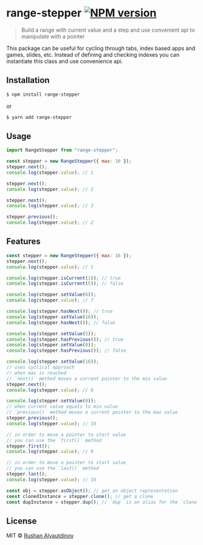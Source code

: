 # range-stepper [![NPM version][npm-image]][npm-url]

> Build a range with current value and a step and use convenient api to manipulate with a pointer

This package can be useful for cycling through tabs, index based apps and games, slides, etc. Instead of defining and checking indexes you can instantiate this class and use convenience api.

## Installation

```sh
$ npm install range-stepper
```

or

```sh
$ yarn add range-stepper
```

## Usage

```javascript
import RangeStepper from "range-stepper";

const stepper = new RangeStepper({ max: 16 });
stepper.next();
console.log(stepper.value); // 1

stepper.next();
console.log(stepper.value); // 2

stepper.next();
console.log(stepper.value); // 3

stepper.previous();
console.log(stepper.value); // 2
```

## Features

```javascript
const stepper = new RangeStepper({ max: 16 });
stepper.next();
console.log(stepper.value); // 1

console.log(stepper.isCurrent(1)); // true
console.log(stepper.isCurrent(5)); // false

console.log(stepper.setValue(6));
console.log(stepper.value); // 7

console.log(stepper.hasNext()); // true
console.log(stepper.setValue(16));
console.log(stepper.hasNext()); // false

console.log(stepper.setValue(5));
console.log(stepper.hasPrevious()); // true
console.log(stepper.setValue(0));
console.log(stepper.hasPrevious()); // false

console.log(stepper.setValue(16));
// uses cyclical approach
// when max is reached
// `next()` method moves a current pointer to the min value
stepper.next();
console.log(stepper.value); // 0

console.log(stepper.setValue(0));
// when current value equals to min value
// `previous()` method moves a current pointer to the max value
stepper.previous();
console.log(stepper.value); // 16

// in order to move a pointer to start value
// you can use the `first()` method
stepper.first();
console.log(stepper.value); // 0

// in order to move a pointer to start value
// you can use the `last()` method
stepper.last();
console.log(stepper.value); // 16

const obj = stepper.asObject(); // get an object representation
const clonedInstance = stepper.clone(); // get a clone
const dupInstance = stepper.dup(); // `dup` is an alias for the `clone` method
```

## License

MIT © [Rushan Alyautdinov](https://github.com/akgondber)

[npm-image]: https://img.shields.io/npm/v/range-stepper.svg?style=flat
[npm-url]: https://npmjs.org/package/range-stepper
